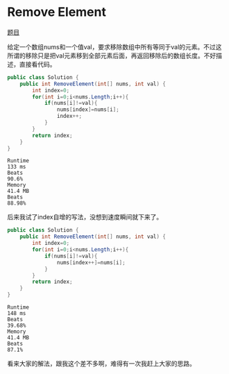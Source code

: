 # Remove Element

[题目](https://leetcode.com/problems/remove-element/)

给定一个数组nums和一个值val，要求移除数组中所有等同于val的元素。不过这所谓的移除只是把val元素移到全部元素后面，再返回移除后的数组长度。不好描述，直接看代码。

```c#
public class Solution {
    public int RemoveElement(int[] nums, int val) {
        int index=0;
        for(int i=0;i<nums.Length;i++){
            if(nums[i]!=val){
                nums[index]=nums[i];
                index++;
            }
        }
        return index;
    }
}
```

```
Runtime
133 ms
Beats
90.6%
Memory
41.4 MB
Beats
88.98%
```

后来我试了index自增的写法，没想到速度瞬间就下来了。

```c#
public class Solution {
    public int RemoveElement(int[] nums, int val) {
        int index=0;
        for(int i=0;i<nums.Length;i++){
            if(nums[i]!=val){
                nums[index++]=nums[i];
            }
        }
        return index;
    }
}
```

```
Runtime
148 ms
Beats
39.68%
Memory
41.4 MB
Beats
87.1%
```

看来大家的解法，跟我这个差不多啊，难得有一次我赶上大家的思路。
